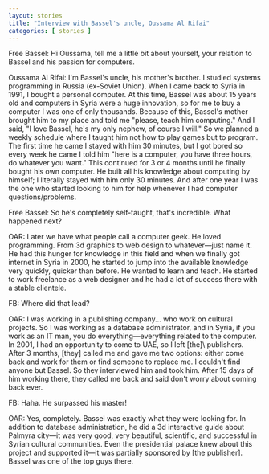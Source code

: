 ```yaml
---
layout: stories
title: "Interview with Bassel's uncle, Oussama Al Rifai"
categories: [ stories ]
---
```

<p>Free  Bassel: Hi Oussama, tell me a little bit about yourself, your relation to Bassel and his passion for computers.</p>

Oussama Al Rifai: I'm Bassel's uncle, his mother's brother. I studied systems programming in Russia (ex-Soviet Union). When I came back to Syria in 1991, I bought a personal computer. At this time, Bassel was about 15 years old and computers in Syria were a huge innovation, so for me to buy a computer I was one of only thousands. Because of this, Bassel's mother brought him to my place and told me "please, teach him computing." And I said, "I love Bassel, he's my only nephew, of course I will." So we planned a weekly schedule where I taught him not how to play games but to program. The first time he came I stayed with him 30 minutes, but I got bored so every week he came I told him "here is a computer, you have three hours, do whatever you want." This continued for 3 or 4 months until he finally bought his own computer. He built all his knowledge about computing by himself; I literally stayed with him only 30 minutes. And after one year I was the one who started looking to him for help whenever I had computer questions/problems. 

Free Bassel: So he's completely self-taught, that's incredible. What happened next?

OAR: Later we have what people call a computer geek. He loved programming. From 3d graphics to web design to whatever—just name it. He had this hunger for knowledge in this field and when we finally got internet in Syria in 2000, he started to jump into the available knowledge very quickly, quicker than before. He wanted to learn and teach. He started to work freelance as a web designer and he had a lot of success there with a stable clientele.

FB: Where did that lead?

OAR: I was working in a publishing company... who work on cultural projects. So I was working as a database administrator, and in Syria, if you work as an IT man, you do everything—everything related to the computer. In 2001, I had an opportunity to come to UAE, so I left \[the]\ publishers. After 3 months, \[they\] called me and gave me two options: either come back and work for them or find someone to replace me. I couldn't find anyone but Bassel. So they interviewed him and took him. After 15 days of him working there, they called me back and said don't worry about coming back ever.

FB: Haha. He surpassed his master!

OAR: Yes, completely. Bassel was exactly what they were looking for. In addition to database administration, he did a 3d interactive guide about Palmyra city—it was very good, very beautiful, scientific, and successful in Syrian cultural communities. Even the presidential palace knew about this project and supported it—it was partially sponsored by \[the publisher\]. Bassel was one of the top guys there.
